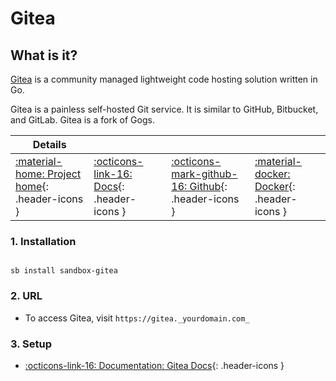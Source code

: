# Gitea

## What is it?

[Gitea](https://gitea.io/en-us/) is a community managed lightweight code hosting solution written in Go.

Gitea is a painless self-hosted Git service. It is similar to GitHub, Bitbucket, and GitLab. Gitea is a fork of Gogs.

| Details     |             |             |             |
|-------------|-------------|-------------|-------------|
| [:material-home: Project home](https://gitea.io/en-us/){: .header-icons } | [:octicons-link-16: Docs](https://docs.gitea.io/en-us/){: .header-icons } | [:octicons-mark-github-16: Github](https://github.com/go-gitea/){: .header-icons } | [:material-docker: Docker](https://hub.docker.com/r/gitea/gitea){: .header-icons }|

### 1. Installation

``` shell

sb install sandbox-gitea

```

### 2. URL

- To access Gitea, visit `https://gitea._yourdomain.com_`

### 3. Setup

- [:octicons-link-16: Documentation: Gitea Docs](https://docs.gitea.io/en-us/){: .header-icons }
